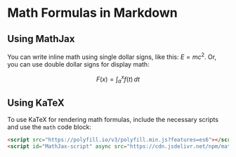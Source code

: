 # Math Formulas in Markdown

## Using MathJax

You can write inline math using single dollar signs, like this: $E=mc^2$. Or, you can use double dollar signs for display math:

$$
F(x) = \int_{a}^{x} f(t) \, dt
$$

## Using KaTeX

To use KaTeX for rendering math formulas, include the necessary scripts and use the `math` code block:

```html
<script src="https://polyfill.io/v3/polyfill.min.js?features=es6"></script>
<script id="MathJax-script" async src="https://cdn.jsdelivr.net/npm/mathjax@3/es5/tex-mml-chtml.js"></script>
```
